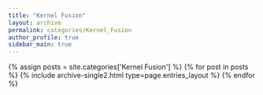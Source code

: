 ```yaml
---
title: "Kernel Fusion"
layout: archive
permalink: categories/Kernel_Fusion
author_profile: true
sidebar_main: true
---
```



{% assign posts = site.categories['Kernel Fusion'] %}
{% for post in posts %} {% include archive-single2.html type=page.entries_layout %} {% endfor %}